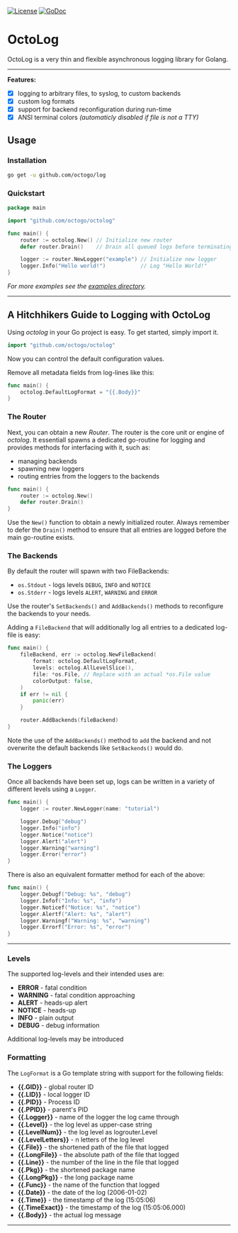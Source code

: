 [![License](https://img.shields.io/badge/License-BSD%203--Clause-blue.svg)](https://opensource.org/licenses/BSD-3-Clause)
[![GoDoc](https://godoc.org/github.com/octogo/logrouter?status.svg)](https://godoc.org/github.com/octogo/log)

# OctoLog

OctoLog is a very thin and flexible asynchronous logging library for Golang.

----

**Features:**

- [x] logging to arbitrary files, to syslog, to custom backends
- [x] custom log formats
- [x] support for backend reconfiguration during run-time
- [x] ANSI terminal colors *(automaticly disabled if file is not a TTY)*

## Usage

### Installation

```bash
go get -u github.com/octogo/log
```

### Quickstart

```go
package main

import "github.com/octogo/octolog"

func main() {
    router := octolog.New() // Initialize new router
    defer router.Drain()    // Drain all queued logs before terminating

    logger := router.NewLogger("example") // Initialize new logger
    logger.Info("Hello world!")           // Log "Hello World!"
}
```

*For more examples see the
[examples directory](https://github.com/octogo/octolog/blob/master/examples).*

----

## A Hitchhikers Guide to Logging with OctoLog

Using *octolog* in your Go project is easy.
To get started, simply import it.

```go
import "github.com/octogo/octolog"
```

Now you can control the default configuration values.

Remove all metadata fields from log-lines like this:

```go
func main() {
    octolog.DefaultLogFormat = "{{.Body}}"
}
```

### The Router

Next, you can obtain a new *Router*.
The router is the core unit or engine of *octolog*.
It essentiall spawns a dedicated go-routine for logging and provides
methods for interfacing with it, such as:

- managing backends
- spawning new loggers
- routing entries from the loggers to the backends

```go
func main() {
    router := octolog.New()
    defer router.Drain()
}
```

Use the `New()` function to obtain a newly initialized router.
Always remember to defer the `Drain()` method to ensure that all
entries are logged before the main go-routine exists.

### The Backends

By default the router will spawn with two FileBackends:

- `os.Stdout` - logs levels `DEBUG`, `INFO` and `NOTICE`
- `os.Stderr` - logs levels `ALERT`, `WARNING` and `ERROR`

Use the router's `SetBackends()` and `AddBackends()` methods to
reconfigure the backends to your needs.

Adding a `FileBackend` that will additionally log all entries to a
dedicated log-file is easy:

```go
func main() {
    fileBackend, err := octolog.NewFileBackend(
        format: octolog.DefaultLogFormat,
        levels: octolog.AllLevelSlice(),
        file: *os.File, // Replace with an actual *os.File value
        colorOutput: false,
    )
    if err != nil {
        panic(err)
    }

    router.AddBackends(fileBackend)
}
```

Note the use of the `AddBackends()` method to `add` the backend and
not overwrite the default backends like `SetBackends()` would do.

### The Loggers

Once all backends have been set up, logs can be written in a variety
of different levels using a `Logger`.

```go
func main() {
    logger := router.NewLogger(name: "tutorial")

    logger.Debug("debug")
    logger.Info("info")
    logger.Notice("notice")
    logger.Alert("alert")
    logger.Warning("warning")
    logger.Error("error")
}
```

There is also an equivalent formatter method for each of the above:

```go
func main() {
    logger.Debugf("Debug: %s", "debug")
    logger.Infof("Info: %s", "info")
    logger.Noticef("Notice: %s", "notice")
    logger.Alertf("Alert: %s", "alert")
    logger.Warningf("Warning: %s", "warning")
    logger.Errorf("Error: %s", "error")
}
```

----

### Levels

The supported log-levels and their intended uses are:

- **ERROR** - fatal condition
- **WARNING** - fatal condition approaching
- **ALERT** - heads-up alert
- **NOTICE** - heads-up
- **INFO** - plain output
- **DEBUG** - debug information

Additional log-levels may be introduced

### Formatting

The `LogFormat` is a Go template string with support for the
following fields:

- **{{.GID}}** - global router ID
- **{{.LID}}** - local logger ID
- **{{.PID}}** - Process ID
- **{{.PPID}}** - parent's PID
- **{{.Logger}}** - name of the logger the log came through
- **{{.Level}}** - the log level as upper-case string
- **{{.LevelNum}}** - the log level as logrouter.Level
- **{{.LevelLetters}}** - n letters of the log level
- **{{.File}}** - the shortened path of the file that logged
- **{{.LongFile}}** - the absolute path of the file that logged
- **{{.Line}}** - the number of the line in the file that logged
- **{{.Pkg}}** - the shortened package name
- **{{.LongPkg}}** - the long package name
- **{{.Func}}** - the name of the function that logged
- **{{.Date}}** - the date of the log (2006-01-02)
- **{{.Time}}** - the timestamp of the log (15:05:06)
- **{{.TimeExact}}** - the timestamp of the log (15:05:06.000)
- **{{.Body}}** - the actual log message

----
